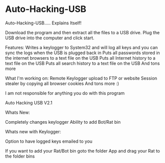 Auto-Hacking-USB
================

Auto-Hacking-USB..... Explains Itself!

Download the program and then extract all the files to a USB drive. Plug the USB drive into the computer and click start.

Features:
Writes a keylogger to System32 and will log all keys and you can sync the logs when the USB is plugged back in
Puts all passwords stored in the internet browsers to a text file on the USB
Puts all Internet history to a text file on the USB
Puts all search history to a text file on the USB
And tons more

What I'm working on:
Remote Keylogger upload to FTP or website
Session stealer by copying all browser cookies
And tons more :)

I am not responsible for anything you do with this program

Auto Hacking USB V2.1

  Whats New:
  
  Completely changes keylogger
  Ability to add Bot/Rat bin
  
  Whats new with Keylogger:
  
  Option to have logged keys emailed to you

  If you want to add your Rat/Bot bin goto the folder App and drag your Rat to the folder bins